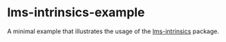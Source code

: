 # lms-intrinsics-example

A minimal example that illustrates the usage of the [lms-intrinsics](https://github.com/ivtoskov/lms-intrinsics) package.
